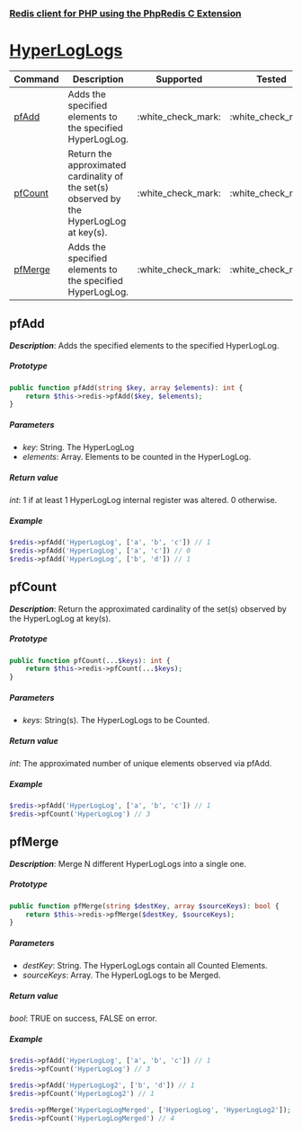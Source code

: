 ### [Redis client for PHP using the PhpRedis C Extension](../README.md)
# [HyperLogLogs](docs/hyperloglogs.md)

|Command            |Description                                                                                |Supported              |Tested                 |Class/Trait    |Method     |
|---                |---                                                                                        |:-:                    |:-:                    |---            |---        |
|[pfAdd](#pfAdd)    |Adds the specified elements to the specified HyperLogLog.                                  |:white\_check\_mark:   |:white\_check\_mark:   |HyperLogLogs   |pfAdd      |
|[pfCount](#pfCount)|Return the approximated cardinality of the set(s) observed by the HyperLogLog at key(s).   |:white\_check\_mark:   |:white\_check\_mark:   |HyperLogLogs   |pfCount    |
|[pfMerge](#pfMerge)|Adds the specified elements to the specified HyperLogLog.                                  |:white\_check\_mark:   |:white\_check\_mark:   |HyperLogLogs   |pfMerge    |

## pfAdd

_**Description**_: Adds the specified elements to the specified HyperLogLog.

##### *Prototype*  

```php
public function pfAdd(string $key, array $elements): int {
    return $this->redis->pfAdd($key, $elements);
}
```

##### *Parameters*

- *key*: String. The HyperLogLog 
- *elements*: Array. Elements to be counted in the HyperLogLog. 

##### *Return value*

*int*: 1 if at least 1 HyperLogLog internal register was altered. 0 otherwise.

##### *Example*

```php
$redis->pfAdd('HyperLogLog', ['a', 'b', 'c']) // 1
$redis->pfAdd('HyperLogLog', ['a', 'c']) // 0
$redis->pfAdd('HyperLogLog', ['b', 'd']) // 1
```

## pfCount

_**Description**_: Return the approximated cardinality of the set(s) observed by the HyperLogLog at key(s).

##### *Prototype*  

```php
public function pfCount(...$keys): int {
    return $this->redis->pfCount(...$keys);
}
```

##### *Parameters*

- *keys*: String(s). The HyperLogLogs to be Counted.

##### *Return value*

*int*: The approximated number of unique elements observed via pfAdd.

##### *Example*

```php
$redis->pfAdd('HyperLogLog', ['a', 'b', 'c']) // 1
$redis->pfCount('HyperLogLog') // 3
```

## pfMerge

_**Description**_: Merge N different HyperLogLogs into a single one.

##### *Prototype*  

```php
public function pfMerge(string $destKey, array $sourceKeys): bool {
    return $this->redis->pfMerge($destKey, $sourceKeys);
}
```

##### *Parameters*

- *destKey*: String. The HyperLogLogs contain all Counted Elements.
- *sourceKeys*: Array. The HyperLogLogs to be Merged.

##### *Return value*

*bool*: TRUE on success, FALSE on error.

##### *Example*

```php
$redis->pfAdd('HyperLogLog', ['a', 'b', 'c']) // 1
$redis->pfCount('HyperLogLog') // 3

$redis->pfAdd('HyperLogLog2', ['b', 'd']) // 1
$redis->pfCount('HyperLogLog2') // 1

$redis->pfMerge('HyperLogLogMerged', ['HyperLogLog', 'HyperLogLog2']);
$redis->pfCount('HyperLogLogMerged') // 4
```
